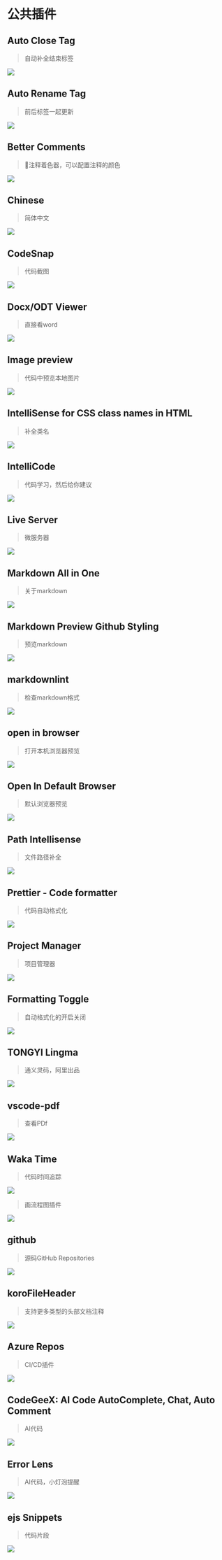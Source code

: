 # 公共插件


## Auto Close Tag

> &#x20;自动补全结束标签

![](image/image_yQMo4Y6041.png)

## Auto Rename Tag

> 前后标签一起更新

![](image/image_S76WGYJ2y3.png)

## Better Comments&#x20;

> 📌注释着色器，可以配置注释的颜色

![](image/image_qudVT7p_DT.png)

## Chinese

> 简体中文

![](image/image_fl1R1RzdMh.png)

## CodeSnap

> 代码截图

![](image/image_H0wNa7gR-l.png)

## Docx/ODT Viewer&#x20;

> &#x20;直接看word

![](image/image_0h0KbTRkZq.png)

## Image preview

> &#x20;代码中预览本地图片

![](image/image_L2lGGYcjOg.png)

## IntelliSense for CSS class names in HTML&#x20;

> 补全类名

![](image/image_Dhb6sqeRCw.png)

## IntelliCode&#x20;

> 代码学习，然后给你建议

![](image/image_A0CTJFoMzb.png)

## Live Server

> 微服务器

![](image/image_lp6CYc7D8R.png)

## Markdown All in One&#x20;

> 关于markdown

![](image/image_KmydvzAYjh.png)

## Markdown Preview Github Styling&#x20;

> 预览markdown

![](image/image_iSQs-T2aJe.png)

## markdownlint&#x20;

> 检查markdown格式

![](image/image_0I7fG6Rcah.png)

## open in browser

> 打开本机浏览器预览

![](image/image_tIxwfGoHoG.png)

## Open In Default Browser

> 默认浏览器预览

![](image/image_dSfjYOrHka.png)

## Path Intellisense

> 文件路径补全

![](image/image_6FtFPX62C1.png)

## Prettier - Code formatter

> 代码自动格式化

![](image/image_rclsYIEQG4.png)

## Project Manager

> 项目管理器

![](image/image_DZC_BfqG4Q.png)

## Formatting Toggle&#x20;

> 自动格式化的开启关闭

![](image/image_dJSTeUL5i6.png)

## TONGYI Lingma&#x20;

> 通义灵码，阿里出品

![](image/image_7hCdVGNOO7.png)

## vscode-pdf

> 查看PDf

![](image/image_RCYp1kWQIz.png)

## Waka Time

> 代码时间追踪

![](image/image_ggjXUFg2R6.png)


> 画流程图插件

![](image/image_gLU2lNhvMm.png)

## github

> 源码GitHub Repositories

![](image/image_tXpS6eJs0k.png)

## koroFileHeader&#x20;

> 支持更多类型的头部文档注释

![](image/image_2uMunVoHYw.png)

## Azure Repos&#x20;

> CI/CD插件

![](image/image_FmEkHlHzss.png)

## CodeGeeX: AI Code AutoComplete, Chat, Auto Comment&#x20;

> AI代码

![](image/image_C3-8nKfZrp.png)

## Error Lens&#x20;

> AI代码，小灯泡提醒

![](image/image_5tCF0mXnKf.png)

## ejs Snippets&#x20;

> 代码片段

![](image/image_yWyq__1slv.png)
